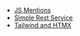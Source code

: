 - [JS Mentions](https://css-tricks.com/so-you-want-to-build-an-mention-autocomplete-feature/)
- [Simple Rest Service](https://dev.to/kashifsoofi/rest-api-with-go-chi-and-inmemory-store-43ag)
- [Tailwind and HTMX](https://medium.com/gravel-engineering/personal-blog-with-htmx-go-part-2-integrating-tailwindcss-412ebc4dcc97)